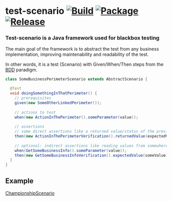 # test-scenario [![Build](https://github.com/ymanvieu/test-scenario/workflows/Build/badge.svg)](https://github.com/ymanvieu/test-scenario/actions/workflows/maven.yml) [![Package](https://github.com/ymanvieu/test-scenario/workflows/Package/badge.svg)](https://github.com/ymanvieu/test-scenario/actions/workflows/maven-publish.yml) [![Release](https://github.com/ymanvieu/test-scenario/workflows/Release/badge.svg)](https://github.com/ymanvieu/test-scenario/actions/workflows/maven-release.yml)

### Test-scenario is a Java framework used for blackbox testing

The main goal of the framework is to abstract the test from any business implementation, improving maintenability and readability of the test.

In other words, it is a test (Scenario) with Given/When/Then steps from the [BDD](https://en.wikipedia.org/wiki/Behavior-driven_development) paradigm.

```java
class SomeBusinessPerimeterScenario extends AbstractScenario {

  @Test
  void doingSomethingInThatPerimeter() {
    // prerequisites
    given(new SomeOtherLinkedPerimeter());
    
    // actions to test
    when(new ActionInThePerimeter().someParameter(value));
    
    // assertions
    // some direct assertions like a returned value/status of the previous action
    then(new ActionInThePerimeterVerification().returnedValue(expectedValue));
    
    // optional: indirect assertions like reading values from somewhere else in the application
    when(GetSomeBusinessInfo().someParameter(value));
    then(new GetSomeBusinessInfoVerification().expectedValue(someValue));
  }
}
```

## Example
[ChampionshipScenario](src/test/java/com/github/ymanvieu/test/scenario/example/ChampionshipScenario.java)
